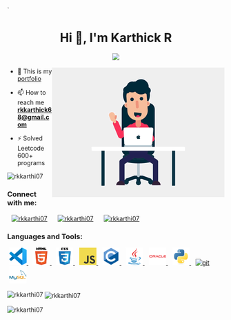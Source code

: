 `   <h1 align="center">Hi 👋, I'm Karthick R </h1>
<p align="center">
        <a href="https://github.com/rkkarthi07/readme-typing-svg">
          <img src="https://readme-typing-svg.demolab.com/?lines=ECE %20Student;Passionate %20Web %20Developer;Learning%20new%20things&font=Fira%20Code&center=true&width=440&height=45&color=0000ff&vCenter=true&pause=1000&size=22" /></a>
      </p>
   <img align="right" alt="GIF" src="https://github.com/rkkarthi07/rkkarthi07/blob/main/hi.gif?raw=true" width="400" height="300" />
    
 - 🔗 This is my [portfolio](https://rkkarthi07.github.io/My_Portfolio/)
   
 - 📫 How to reach me **rkkarthick68@gmail.com**
 
 - ⚡ Solved Leetcode 600+ programs
   

<p align="left"> <img src="https://komarev.com/ghpvc/?username=rkkarthi07&label=Profile%20views&color=0e75b6&style=flat" alt="rkkarthi07"/> </p>
    
<h3 align="left">Connect with me:</h3> <p align="left"> <a
        style="padding: 10px"
        href="https://www.linkedin.com/in/karthick-rk07/"
        target="blank"
        ><img
          align="center"
          src="https://raw.githubusercontent.com/rahuldkjain/github-profile-readme-generator/master/src/images/icons/Social/linked-in-alt.svg"
          alt="rkkarthi07"
          height="30"
          width="40"
      /></a>
      <a
        style="padding: 10px"
        href="https://instagram.com/_.karthick._.rk._"
        target="blank"
        ><img
          align="center"
          src="https://raw.githubusercontent.com/rahuldkjain/github-profile-readme-generator/master/src/images/icons/Social/instagram.svg"
          alt="rkkarthi07"
          height="30"
          width="40"
      /></a>
      <a
        style="padding: 10px"
        href="https://leetcode.com/rk_karthi_07/"
        target="blank"
        ><img
          align="center"
          src="https://raw.githubusercontent.com/rahuldkjain/github-profile-readme-generator/master/src/images/icons/Social/leet-code.svg"
          alt="rkkarthi07"
          height="30"
          width="40"
      /></a>
    </p>
 <h3 align="left">Languages and Tools:</h3>
    <p align="left">
      <a
        style="padding: 5px"
        href="https://www.visualstudio.com/"
        target="_blank"
        rel="noreferrer"
      >
        <img
          src="https://raw.githubusercontent.com/github/explore/80688e429a7d4ef2fca1e82350fe8e3517d3494d/topics/visual-studio-code/visual-studio-code.png"
          alt="VisualStudio Code"
          width="40"
          height="40"
        />
      </a>
      <a
        style="padding: 5px"
        href="https://www.html.com/"
        target="_blank"
        rel="noreferrer"
      >
        <img
          src="https://raw.githubusercontent.com/github/explore/80688e429a7d4ef2fca1e82350fe8e3517d3494d/topics/html/html.png"
          alt="html"
          width="40"
          height="40"
        />
      </a>
      <a
        style="padding: 5px"
        href="https://www.css.com/"
        target="_blank"
        rel="noreferrer"
      >
        <img
          src="https://raw.githubusercontent.com/github/explore/80688e429a7d4ef2fca1e82350fe8e3517d3494d/topics/css/css.png"
          alt="css"
          width="40"
          height="40"
        />
      </a>
      <a
        style="padding: 5px"
        href="https://www.javascript.cc/"
        target="_blank"
        rel="noreferrer"
      >
        <img
          src="https://raw.githubusercontent.com/github/explore/80688e429a7d4ef2fca1e82350fe8e3517d3494d/topics/javascript/javascript.png"
          alt="Javascript"
          width="40"
          height="40"
        />
      </a>
 <a
        style="padding: 5px"
        href="https://www.cprogramming.com/"
        target="_blank"
        rel="noreferrer"
      >
        <img
          src="https://raw.githubusercontent.com/devicons/devicon/master/icons/c/c-original.svg"
          alt="c"
          width="40"
          height="40"
        />
      </a>
 <a
        style="padding: 5px"
        href="https://www.java.com"
        target="_blank"
        rel="noreferrer"
      >
        <img
          src="https://raw.githubusercontent.com/devicons/devicon/master/icons/java/java-original.svg"
          alt="java"
          width="40"
          height="40"
        />
      </a>
      <a
        style="padding: 5px"
        href="https://www.oracle.com/"
        target="_blank"
        rel="noreferrer"
      >
        <img
          src="https://raw.githubusercontent.com/devicons/devicon/master/icons/oracle/oracle-original.svg"
          alt="oracle"
          width="40"
          height="40"
        />
      </a>
      <a
        style="padding: 5px"
        href="https://www.python.com/"
        target="_blank"
        rel="noreferrer"
      >
        <img
          src="https://raw.githubusercontent.com/devicons/devicon/master/icons/python/python-original.svg"
          alt="python"
          width="40"
          height="40"
        />
        <a
          style="padding: 5px"
          href="https://git-scm.com/"
          target="_blank"
          rel="noreferrer"
        >
          <img
            src="https://www.vectorlogo.zone/logos/git-scm/git-scm-icon.svg"
            alt="git"
            width="40"
            height="40"
          />
        </a>
        <a
          style="padding: 5px"
          href="https://www.mysql.com/"
          target="_blank"
          rel="noreferrer"
        >
          <img
            src="https://raw.githubusercontent.com/devicons/devicon/master/icons/mysql/mysql-original-wordmark.svg"
            alt="mysql"
            width="40"
            height="40"
          />
        </a>
      </a>
    </p>
 <p>
      <img
        align="left"
        style="height: 150"
        src="https://github-readme-stats.vercel.app/api/top-langs?username=rkkarthi07&show_icons=true&locale=en&layout=compact"
        alt="rkkarthi07"
      />
    </p>

<p>
      &nbsp;<img
        align="center"
        src="https://github-readme-stats.vercel.app/api?username=rkkarthi07&show_icons=true&locale=en"
        alt="rkkarthi07"
      />
    </p>
 <p>
      <img
        align="center"
        src="https://github-readme-streak-stats.herokuapp.com/?user=rkkarthi07&"
        alt="rkkarthi07"
      />
 </p>
 

